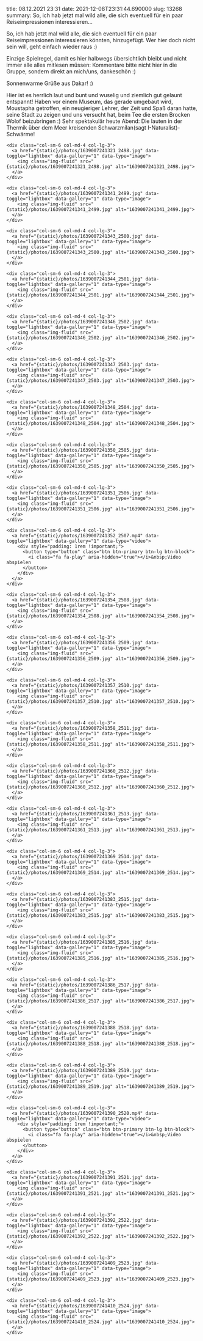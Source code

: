 title: 08.12.2021 23:31
date: 2021-12-08T23:31:44.690000
slug: 13268
summary: So, ich hab jetzt mal wild alle, die sich eventuell für ein paar Reiseimpressionen interessieren...



<!-- 13268 -->

So, ich hab jetzt mal wild alle, die sich eventuell für ein paar Reiseimpressionen interessieren könnten, hinzugefügt. Wer hier doch nicht sein will, geht einfach wieder raus :)

Einzige Spielregel, damit es hier halbwegs übersichtlich bleibt und nicht immer alle alles mitlesen müssen: Kommentare bitte nicht hier in die Gruppe, sondern direkt an mich/uns, dankeschön :) 

Sonnenwarme Grüße aus Dakar! :)

<!-- 2205 -->

Hier ist es herrlich laut und bunt und wuselig und ziemlich gut gelaunt entspannt! Haben vor einem Museum, das gerade umgebaut wird, Moustapha getroffen, ein neugieriger Lehrer, der Zeit und Spaß daran hatte, seine Stadt zu zeigen und uns versucht hat, beim Tee die ersten Brocken Wolof beizubringen :) Sehr spektakulär heute Abend: Die lauten in der Thermik über dem Meer kreisenden Schwarzmilan(sagt I-Naturalist)-Schwärme!


<div class="container-fluid">
  <div class="row gallery">

    <div class="col-sm-6 col-md-4 col-lg-3">
      <a href="{static}/photos/1639007241321_2498.jpg" data-toggle="lightbox" data-gallery="1" data-type="image">
        <img class="img-fluid" src="{static}/photos/1639007241321_2498.jpg" alt="1639007241321_2498.jpg">
      </a>
    </div>

    <div class="col-sm-6 col-md-4 col-lg-3">
      <a href="{static}/photos/1639007241341_2499.jpg" data-toggle="lightbox" data-gallery="1" data-type="image">
        <img class="img-fluid" src="{static}/photos/1639007241341_2499.jpg" alt="1639007241341_2499.jpg">
      </a>
    </div>

    <div class="col-sm-6 col-md-4 col-lg-3">
      <a href="{static}/photos/1639007241343_2500.jpg" data-toggle="lightbox" data-gallery="1" data-type="image">
        <img class="img-fluid" src="{static}/photos/1639007241343_2500.jpg" alt="1639007241343_2500.jpg">
      </a>
    </div>

    <div class="col-sm-6 col-md-4 col-lg-3">
      <a href="{static}/photos/1639007241344_2501.jpg" data-toggle="lightbox" data-gallery="1" data-type="image">
        <img class="img-fluid" src="{static}/photos/1639007241344_2501.jpg" alt="1639007241344_2501.jpg">
      </a>
    </div>

    <div class="col-sm-6 col-md-4 col-lg-3">
      <a href="{static}/photos/1639007241346_2502.jpg" data-toggle="lightbox" data-gallery="1" data-type="image">
        <img class="img-fluid" src="{static}/photos/1639007241346_2502.jpg" alt="1639007241346_2502.jpg">
      </a>
    </div>

    <div class="col-sm-6 col-md-4 col-lg-3">
      <a href="{static}/photos/1639007241347_2503.jpg" data-toggle="lightbox" data-gallery="1" data-type="image">
        <img class="img-fluid" src="{static}/photos/1639007241347_2503.jpg" alt="1639007241347_2503.jpg">
      </a>
    </div>

    <div class="col-sm-6 col-md-4 col-lg-3">
      <a href="{static}/photos/1639007241348_2504.jpg" data-toggle="lightbox" data-gallery="1" data-type="image">
        <img class="img-fluid" src="{static}/photos/1639007241348_2504.jpg" alt="1639007241348_2504.jpg">
      </a>
    </div>

    <div class="col-sm-6 col-md-4 col-lg-3">
      <a href="{static}/photos/1639007241350_2505.jpg" data-toggle="lightbox" data-gallery="1" data-type="image">
        <img class="img-fluid" src="{static}/photos/1639007241350_2505.jpg" alt="1639007241350_2505.jpg">
      </a>
    </div>

    <div class="col-sm-6 col-md-4 col-lg-3">
      <a href="{static}/photos/1639007241351_2506.jpg" data-toggle="lightbox" data-gallery="1" data-type="image">
        <img class="img-fluid" src="{static}/photos/1639007241351_2506.jpg" alt="1639007241351_2506.jpg">
      </a>
    </div>

    <div class="col-sm-6 col-md-4 col-lg-3">
      <a href="{static}/photos/1639007241352_2507.mp4" data-toggle="lightbox" data-gallery="1" data-type="video">
        <div style="padding: 1rem !important;">
          <button type="button" class="btn btn-primary btn-lg btn-block">
            <i class="fa fa-play" aria-hidden="true"></i>&nbsp;Video abspielen
          </button>
        </div>
      </a>
    </div>

    <div class="col-sm-6 col-md-4 col-lg-3">
      <a href="{static}/photos/1639007241354_2508.jpg" data-toggle="lightbox" data-gallery="1" data-type="image">
        <img class="img-fluid" src="{static}/photos/1639007241354_2508.jpg" alt="1639007241354_2508.jpg">
      </a>
    </div>

    <div class="col-sm-6 col-md-4 col-lg-3">
      <a href="{static}/photos/1639007241356_2509.jpg" data-toggle="lightbox" data-gallery="1" data-type="image">
        <img class="img-fluid" src="{static}/photos/1639007241356_2509.jpg" alt="1639007241356_2509.jpg">
      </a>
    </div>

    <div class="col-sm-6 col-md-4 col-lg-3">
      <a href="{static}/photos/1639007241357_2510.jpg" data-toggle="lightbox" data-gallery="1" data-type="image">
        <img class="img-fluid" src="{static}/photos/1639007241357_2510.jpg" alt="1639007241357_2510.jpg">
      </a>
    </div>

    <div class="col-sm-6 col-md-4 col-lg-3">
      <a href="{static}/photos/1639007241358_2511.jpg" data-toggle="lightbox" data-gallery="1" data-type="image">
        <img class="img-fluid" src="{static}/photos/1639007241358_2511.jpg" alt="1639007241358_2511.jpg">
      </a>
    </div>

    <div class="col-sm-6 col-md-4 col-lg-3">
      <a href="{static}/photos/1639007241360_2512.jpg" data-toggle="lightbox" data-gallery="1" data-type="image">
        <img class="img-fluid" src="{static}/photos/1639007241360_2512.jpg" alt="1639007241360_2512.jpg">
      </a>
    </div>

    <div class="col-sm-6 col-md-4 col-lg-3">
      <a href="{static}/photos/1639007241361_2513.jpg" data-toggle="lightbox" data-gallery="1" data-type="image">
        <img class="img-fluid" src="{static}/photos/1639007241361_2513.jpg" alt="1639007241361_2513.jpg">
      </a>
    </div>

    <div class="col-sm-6 col-md-4 col-lg-3">
      <a href="{static}/photos/1639007241369_2514.jpg" data-toggle="lightbox" data-gallery="1" data-type="image">
        <img class="img-fluid" src="{static}/photos/1639007241369_2514.jpg" alt="1639007241369_2514.jpg">
      </a>
    </div>

    <div class="col-sm-6 col-md-4 col-lg-3">
      <a href="{static}/photos/1639007241383_2515.jpg" data-toggle="lightbox" data-gallery="1" data-type="image">
        <img class="img-fluid" src="{static}/photos/1639007241383_2515.jpg" alt="1639007241383_2515.jpg">
      </a>
    </div>

    <div class="col-sm-6 col-md-4 col-lg-3">
      <a href="{static}/photos/1639007241385_2516.jpg" data-toggle="lightbox" data-gallery="1" data-type="image">
        <img class="img-fluid" src="{static}/photos/1639007241385_2516.jpg" alt="1639007241385_2516.jpg">
      </a>
    </div>

    <div class="col-sm-6 col-md-4 col-lg-3">
      <a href="{static}/photos/1639007241386_2517.jpg" data-toggle="lightbox" data-gallery="1" data-type="image">
        <img class="img-fluid" src="{static}/photos/1639007241386_2517.jpg" alt="1639007241386_2517.jpg">
      </a>
    </div>

    <div class="col-sm-6 col-md-4 col-lg-3">
      <a href="{static}/photos/1639007241388_2518.jpg" data-toggle="lightbox" data-gallery="1" data-type="image">
        <img class="img-fluid" src="{static}/photos/1639007241388_2518.jpg" alt="1639007241388_2518.jpg">
      </a>
    </div>

    <div class="col-sm-6 col-md-4 col-lg-3">
      <a href="{static}/photos/1639007241389_2519.jpg" data-toggle="lightbox" data-gallery="1" data-type="image">
        <img class="img-fluid" src="{static}/photos/1639007241389_2519.jpg" alt="1639007241389_2519.jpg">
      </a>
    </div>

    <div class="col-sm-6 col-md-4 col-lg-3">
      <a href="{static}/photos/1639007241390_2520.mp4" data-toggle="lightbox" data-gallery="1" data-type="video">
        <div style="padding: 1rem !important;">
          <button type="button" class="btn btn-primary btn-lg btn-block">
            <i class="fa fa-play" aria-hidden="true"></i>&nbsp;Video abspielen
          </button>
        </div>
      </a>
    </div>

    <div class="col-sm-6 col-md-4 col-lg-3">
      <a href="{static}/photos/1639007241391_2521.jpg" data-toggle="lightbox" data-gallery="1" data-type="image">
        <img class="img-fluid" src="{static}/photos/1639007241391_2521.jpg" alt="1639007241391_2521.jpg">
      </a>
    </div>

    <div class="col-sm-6 col-md-4 col-lg-3">
      <a href="{static}/photos/1639007241392_2522.jpg" data-toggle="lightbox" data-gallery="1" data-type="image">
        <img class="img-fluid" src="{static}/photos/1639007241392_2522.jpg" alt="1639007241392_2522.jpg">
      </a>
    </div>

    <div class="col-sm-6 col-md-4 col-lg-3">
      <a href="{static}/photos/1639007241409_2523.jpg" data-toggle="lightbox" data-gallery="1" data-type="image">
        <img class="img-fluid" src="{static}/photos/1639007241409_2523.jpg" alt="1639007241409_2523.jpg">
      </a>
    </div>

    <div class="col-sm-6 col-md-4 col-lg-3">
      <a href="{static}/photos/1639007241410_2524.jpg" data-toggle="lightbox" data-gallery="1" data-type="image">
        <img class="img-fluid" src="{static}/photos/1639007241410_2524.jpg" alt="1639007241410_2524.jpg">
      </a>
    </div>

  </div>
</div>
 
